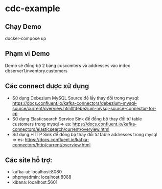 # cdc-example

## Chạy Demo
docker-compose up
## Phạm vi Demo
Demo sẽ đồng bộ 2 bảng cuscomters và addresses vào index dbserver1.inventory.customers
## Các connect được xử dụng
- Sử dụng Debezium MySQL Source để lấy thay đổi trong mysql: https://docs.confluent.io/kafka-connectors/debezium-mysql-source/current/overview.html#debezium-mysql-source-connector-for-cp
- Sử dụng Elasticsearch Service Sink để đồng bộ thay đổi từ table customers trong mysql => es: https://docs.confluent.io/kafka-connectors/elasticsearch/current/overview.html
- Sử dụng HTTP Sink để đồng bộ thay đổi từ table addresses trong mysql => es: https://docs.confluent.io/kafka-connectors/http/current/overview.html
## Các site hỗ trợ:
- kafka-ui: localhost:8080
- phpmyadmin: localhost:8088
- kibana: localhost:5601
